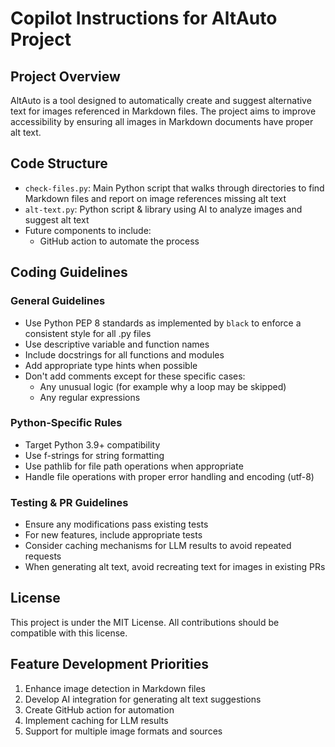 # Copilot Instructions for AltAuto Project

## Project Overview
AltAuto is a tool designed to automatically create and suggest alternative text for images referenced in Markdown files. The project aims to improve accessibility by ensuring all images in Markdown documents have proper alt text.

## Code Structure
- `check-files.py`: Main Python script that walks through directories to find Markdown files and report on image references missing alt text
- `alt-text.py`: Python script & library using AI to analyze images and suggest alt text
- Future components to include:
  - GitHub action to automate the process

## Coding Guidelines

### General Guidelines
- Use Python PEP 8 standards as implemented by `black` to enforce a consistent style for all .py files
- Use descriptive variable and function names
- Include docstrings for all functions and modules
- Add appropriate type hints when possible
- Don't add comments except for these specific cases:
  - Any unusual logic (for example why a loop may be skipped)
  - Any regular expressions

### Python-Specific Rules
- Target Python 3.9+ compatibility
- Use f-strings for string formatting
- Use pathlib for file path operations when appropriate
- Handle file operations with proper error handling and encoding (utf-8)

### Testing & PR Guidelines
- Ensure any modifications pass existing tests
- For new features, include appropriate tests
- Consider caching mechanisms for LLM results to avoid repeated requests
- When generating alt text, avoid recreating text for images in existing PRs

## License
This project is under the MIT License. All contributions should be compatible with this license.

## Feature Development Priorities
1. Enhance image detection in Markdown files
2. Develop AI integration for generating alt text suggestions
3. Create GitHub action for automation
4. Implement caching for LLM results
5. Support for multiple image formats and sources
